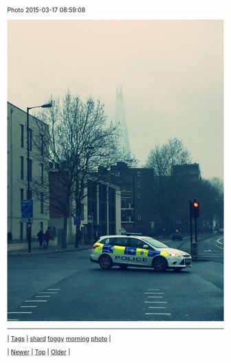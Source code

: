 <!--
title: Photo 2015-03-17 08
date: 2020-06-28T15:27:00.072Z
tags: shard, foggy, morning, photo
-->


Photo 2015-03-17 08:59:08

![](113862039837-0.jpg)

<!--BOTTOM-POST-NAVIGATION-->
---

| [Tags](tags.md) | [shard](tag-shard.md) [foggy](tag-foggy.md) [morning](tag-morning.md) [photo](tag-photo.md) |

| [Newer](113732219504.md) | [Top](index.md) | [Older](113862041164.md) |